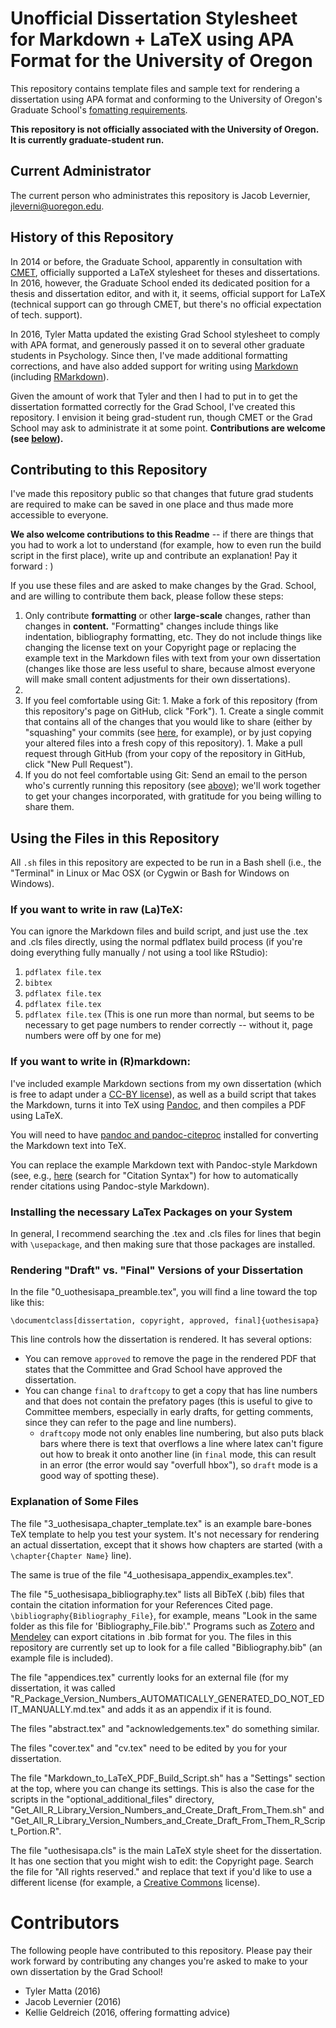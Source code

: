 # Unofficial Dissertation Stylesheet for Markdown + LaTeX using APA Format for the University of Oregon

This repository contains template files and sample text for rendering a dissertation using APA format and conforming to the University of Oregon's Graduate School's [fomatting requirements](https://gradschool.uoregon.edu/sites/gradschool2.uoregon.edu/files/ETD_Style_Manual_2015-2016final032016.pdf "University of Oregon ETD Style Manual").

**This repository is not officially associated with the University of Oregon. It is currently graduate-student run.**

## Current Administrator

The current person who administrates this repository is Jacob Levernier, jleverni@uoregon.edu.

## History of this Repository

In 2014 or before, the Graduate School, apparently in consultation with [CMET](https://library.uoregon.edu/cmet "CMET"), officially supported a LaTeX stylesheet for theses and dissertations. In 2016, however, the Graduate School ended its dedicated position for a thesis and dissertation editor, and with it, it seems, official support for LaTeX (technical support can go through CMET, but there's no official expectation of tech. support).

In 2016, Tyler Matta updated the existing Grad School stylesheet to comply with APA format, and generously passed it on to several other graduate students in Psychology. Since then, I've made additional formatting corrections, and have also added support for writing using [Markdown](http://rmarkdown.rstudio.com/authoring_pandoc_markdown.html "RStudio: 'Authoring Pandoc Markdown'") (including [RMarkdown](http://rmarkdown.rstudio.com/lesson-1.html "RMarkdown Introduction")).

Given the amount of work that Tyler and then I had to put in to get the dissertation formatted correctly for the Grad School, I've created this repository. I envision it being grad-student run, though CMET or the Grad School may ask to administrate it at some point. **Contributions are welcome (see [below](#contributing-to-this-repository)).**

## Contributing to this Repository

I've made this repository public so that changes that future grad students are required to make can be saved in one place and thus made more accessible to everyone. 

**We also welcome contributions to this Readme** -- if there are things that you had to work a lot to understand (for example, how to even run the build script in the first place), write up and contribute an explanation! Pay it forward : )

If you use these files and are asked to make changes by the Grad. School, and are willing to contribute them back, please follow these steps:

1. Only contribute **formatting** or other **large-scale** changes, rather than changes in **content.** "Formatting" changes include things like indentation, bibliography formatting, etc. They do not include things like changing the license text on your Copyright page or replacing the example text in the Markdown files with text from your own dissertation (changes like those are less useful to share, because almost everyone will make small content adjustments for their own dissertations).
1. 
  1. If you feel comfortable using Git:
    1. Make a fork of this repository (from this repository's page on GitHub, click "Fork").
    1. Create a single commit that contains all of the changes that you would like to share (either by "squashing" your commits (see [here](http://stackoverflow.com/a/5189600 'StackOverflow: Squash my last X commits together using Git'), for example), or by just copying your altered files into a fresh copy of this repository).
    1. Make a pull request through GitHub (from your copy of the repository in GitHub, click "New Pull Request").
  1. If you do not feel comfortable using Git: Send an email to the person who's currently running this repository (see [above](#current-administrator 'Current Administrator')); we'll work together to get your changes incorporated, with gratitude for you being willing to share them.

## Using the Files in this Repository

All `.sh` files in this repository are expected to be run in a Bash shell (i.e., the "Terminal" in Linux or Mac OSX (or Cygwin or Bash for Windows on Windows).

### If you want to write in raw (La)TeX:

You can ignore the Markdown files and build script, and just use the .tex and .cls files directly, using the normal pdflatex build process (if you're doing everything fully manually / not using a tool like RStudio):

1. `pdflatex file.tex`
2. `bibtex`
3. `pdflatex file.tex`
4. `pdflatex file.tex`
5. `pdflatex file.tex` (This is one run more than normal, but seems to be necessary to get page numbers to render correctly -- without it, page numbers were off by one for me)

### If you want to write in (R)markdown:

I've included example Markdown sections from my own dissertation (which is free to adapt under a [CC-BY license](https://creativecommons.org/licenses/by/4.0/ "CC-BY License")), as well as a build script that takes the Markdown, turns it into TeX using [Pandoc](http://pandoc.org/ "Pandoc"), and then compiles a PDF using LaTeX.

You will need to have [pandoc and pandoc-citeproc](http://pandoc.org/installing.html "Pandoc 'Installing' page") installed for converting the Markdown text into TeX.

You can replace the example Markdown text with Pandoc-style Markdown (see, e.g., [here](http://rmarkdown.rstudio.com/authoring_bibliographies_and_citations.html "RMarkdown: Citation Syntax") (search for "Citation Syntax") for how to automatically render citations using Pandoc-style Markdown).

### Installing the necessary LaTex Packages on your System

In general, I recommend searching the .tex and .cls files for lines that begin with `\usepackage`, and then making sure that those packages are installed.

### Rendering "Draft" vs. "Final" Versions of your Dissertation

In the file "0_uothesisapa_preamble.tex", you will find a line toward the top like this:

`\documentclass[dissertation, copyright, approved, final]{uothesisapa}`

This line controls how the dissertation is rendered. It has several options:

* You can remove `approved` to remove the page in the rendered PDF that states that the Committee and Grad School have approved the dissertation.
* You can change `final` to `draftcopy` to get a copy that has line numbers and that does not contain the prefatory pages (this is useful to give to Committee members, especially in early drafts, for getting comments, since they can refer to the page and line numbers).
	* `draftcopy` mode not only enables line numbering, but also puts black bars where there is text that overflows a line where latex can't figure out how to break it onto another line (in `final` mode, this can result in an error (the error would say "overfull hbox"), so `draft` mode is a good way of spotting these).

### Explanation of Some Files

The file "3_uothesisapa_chapter_template.tex" is an example bare-bones TeX template to help you test your system. It's not necessary for rendering an actual dissertation, except that it shows how chapters are started (with a `\chapter{Chapter Name}` line).

The same is true of the file "4_uothesisapa_appendix_examples.tex".

The file "5_uothesisapa_bibliography.tex" lists all BibTeX (.bib) files that contain the citation information for your References Cited page. `\bibliography{Bibliography_File}`, for example, means "Look in the same folder as this file for 'Bibliography_File.bib'." Programs such as [Zotero](https://www.zotero.org/ "Zotero") and [Mendeley](https://www.mendeley.com/ "Mendeley") can export citations in .bib format for you. The files in this repository are currently set up to look for a file called "Bibliography.bib" (an example file is included).

The file "appendices.tex" currently looks for an external file (for my dissertation, it was called "R_Package_Version_Numbers_AUTOMATICALLY_GENERATED_DO_NOT_EDIT_MANUALLY.md.tex" and adds it as an appendix if it is found. 

The files "abstract.tex" and "acknowledgements.tex" do something similar.

The files "cover.tex" and "cv.tex" need to be edited by you for your dissertation.

The file "Markdown_to_LaTeX_PDF_Build_Script.sh" has a "Settings" section at the top, where you can change its settings. This is also the case for the scripts in the "optional_additional_files" directory, "Get_All_R_Library_Version_Numbers_and_Create_Draft_From_Them.sh" and "Get_All_R_Library_Version_Numbers_and_Create_Draft_From_Them_R_Script_Portion.R".

The file "uothesisapa.cls" is the main LaTeX style sheet for the dissertation. It has one section that you might wish to edit: the Copyright page. Search the file for "All rights reserved." and replace that text if you'd like to use a different license (for example, a [Creative Commons](https://creativecommons.org/choose/ "Creative Commons License Chooser") license).

# Contributors

The following people have contributed to this repository. Please pay their work forward by contributing any changes you're asked to make to your own dissertation by the Grad School!

* Tyler Matta (2016)
* Jacob Levernier (2016)
* Kellie Geldreich (2016, offering formatting advice)



